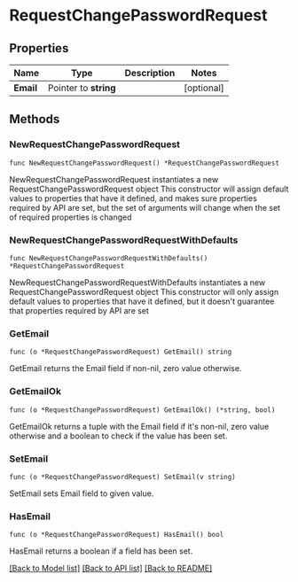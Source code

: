 # RequestChangePasswordRequest

## Properties

Name | Type | Description | Notes
------------ | ------------- | ------------- | -------------
**Email** | Pointer to **string** |  | [optional] 

## Methods

### NewRequestChangePasswordRequest

`func NewRequestChangePasswordRequest() *RequestChangePasswordRequest`

NewRequestChangePasswordRequest instantiates a new RequestChangePasswordRequest object
This constructor will assign default values to properties that have it defined,
and makes sure properties required by API are set, but the set of arguments
will change when the set of required properties is changed

### NewRequestChangePasswordRequestWithDefaults

`func NewRequestChangePasswordRequestWithDefaults() *RequestChangePasswordRequest`

NewRequestChangePasswordRequestWithDefaults instantiates a new RequestChangePasswordRequest object
This constructor will only assign default values to properties that have it defined,
but it doesn't guarantee that properties required by API are set

### GetEmail

`func (o *RequestChangePasswordRequest) GetEmail() string`

GetEmail returns the Email field if non-nil, zero value otherwise.

### GetEmailOk

`func (o *RequestChangePasswordRequest) GetEmailOk() (*string, bool)`

GetEmailOk returns a tuple with the Email field if it's non-nil, zero value otherwise
and a boolean to check if the value has been set.

### SetEmail

`func (o *RequestChangePasswordRequest) SetEmail(v string)`

SetEmail sets Email field to given value.

### HasEmail

`func (o *RequestChangePasswordRequest) HasEmail() bool`

HasEmail returns a boolean if a field has been set.


[[Back to Model list]](../README.md#documentation-for-models) [[Back to API list]](../README.md#documentation-for-api-endpoints) [[Back to README]](../README.md)


